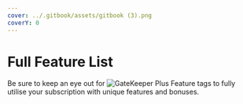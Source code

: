 ```yaml
---
cover: ../.gitbook/assets/gitbook (3).png
coverY: 0
---
```


# Full Feature List

Be sure to keep an eye out for ![GateKeeper Plus Feature](https://img.shields.io/badge/GateKeeper%20Plus-5865F2?style=flat) tags to fully utilise your subscription with unique features and bonuses.
